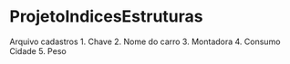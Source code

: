 # ProjetoIndicesEstruturas

  Arquivo cadastros
    1. Chave
    2. Nome do carro
    3. Montadora
    4. Consumo Cidade
    5. Peso
